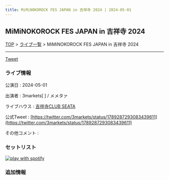 ```yaml
---
title: MiMiNOKOROCK FES JAPAN in 吉祥寺 2024 | 2024-05-01
---
```

## MiMiNOKOROCK FES JAPAN in 吉祥寺 2024

[TOP](/setlist/) > [ライブ一覧](lives.html) > MiMiNOKOROCK FES JAPAN in 吉祥寺 2024

___

<a href="https://twitter.com/share?ref_src=twsrc%5Etfw" data-text="3markets[ ]セットリスト > MiMiNOKOROCK FES JAPAN in 吉祥寺 2024" class="twitter-share-button" data-via="3markets" data-hashtags="3markets" data-related="3markets" data-show-count="false">Tweet</a>

### ライブ情報

公演日
:    2024-05-01

出演者
:    3markets[ ] / メメタァ

ライブハウス
:    [吉祥寺CLUB SEATA](livehouse079.html)

公式Tweet
:    [https://twitter.com/3markets/status/1789287293083439611](https://twitter.com/3markets/status/1789287293083439611)

その他コメント
:    

### セットリスト


[![play with spotify](images/spotify-icon.png)](https://open.spotify.com/playlist/7k5IPCWL87qB5LtCkVF872)





### 追加情報






<script async src="https://platform.twitter.com/widgets.js" charset="utf-8"></script>